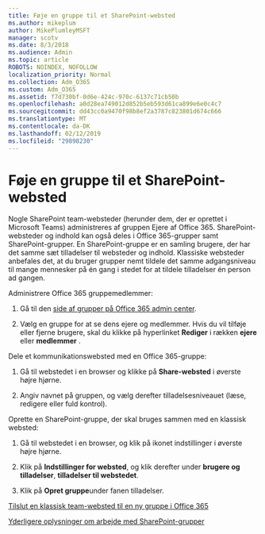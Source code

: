 ```yaml
---
title: Føje en gruppe til et SharePoint-websted
ms.author: mikeplum
author: MikePlumleyMSFT
manager: scotv
ms.date: 8/3/2018
ms.audience: Admin
ms.topic: article
ROBOTS: NOINDEX, NOFOLLOW
localization_priority: Normal
ms.collection: Adm_O365
ms.custom: Adm_O365
ms.assetid: f7d730bf-0d6e-424c-970c-6137c71cb50b
ms.openlocfilehash: a0d28ea749012d852b5eb593d61ca899e6e0c4c7
ms.sourcegitcommit: dd43cc0a9470f98b8ef2a3787c823801d674c666
ms.translationtype: MT
ms.contentlocale: da-DK
ms.lasthandoff: 02/12/2019
ms.locfileid: "29898230"
---
```

# <a name="add-a-group-to-a-sharepoint-site"></a>Føje en gruppe til et SharePoint-websted

Nogle SharePoint team-websteder (herunder dem, der er oprettet i Microsoft Teams) administreres af gruppen Ejere af Office 365. SharePoint-websteder og indhold kan også deles i Office 365-grupper samt SharePoint-grupper. En SharePoint-gruppe er en samling brugere, der har det samme sæt tilladelser til websteder og indhold. Klassiske websteder anbefales det, at du bruger grupper nemt tildele det samme adgangsniveau til mange mennesker på én gang i stedet for at tildele tilladelser én person ad gangen.
  
Administrere Office 365 gruppemedlemmer:
  
1. Gå til den [side af grupper på Office 365 admin center](https://portal.office.com/adminportal/home#/groups).
    
2. Vælg en gruppe for at se dens ejere og medlemmer. Hvis du vil tilføje eller fjerne brugere, skal du klikke på hyperlinket **Rediger** i rækken **ejere** eller **medlemmer** . 
    
Dele et kommunikationswebsted med en Office 365-gruppe:
  
1. Gå til webstedet i en browser og klikke på **Share-websted** i øverste højre hjørne. 
    
2. Angiv navnet på gruppen, og vælg derefter tilladelsesniveauet (læse, redigere eller fuld kontrol).
    
Oprette en SharePoint-gruppe, der skal bruges sammen med en klassisk websted:
  
1. Gå til webstedet i en browser, og klik på ikonet indstillinger i øverste højre hjørne.
    
2. Klik på **Indstillinger for websted**, og klik derefter under **brugere og tilladelser**, **tilladelser til webstedet**.
    
3. Klik på **Opret gruppe**under fanen tilladelser.
    
[Tilslut en klassisk team-websted til en ny gruppe i Office 365](https://go.microsoft.com/fwlink/?linkid=2008654)
  
[Yderligere oplysninger om arbejde med SharePoint-grupper](https://go.microsoft.com/fwlink/?linkid=874658)
  

